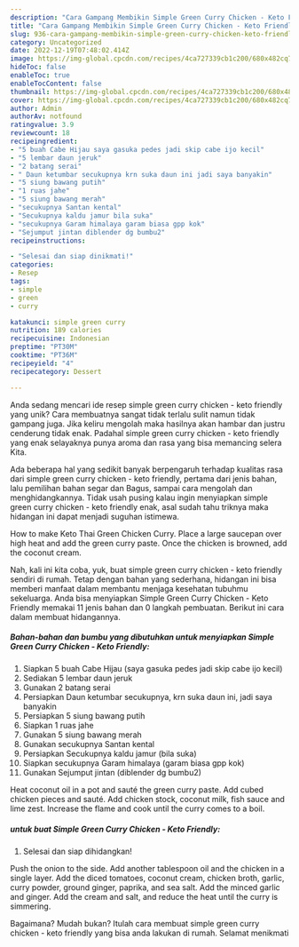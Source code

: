 ```yaml
---
description: "Cara Gampang Membikin Simple Green Curry Chicken - Keto Friendly yang Bisa Manjain Lidah"
title: "Cara Gampang Membikin Simple Green Curry Chicken - Keto Friendly yang Bisa Manjain Lidah"
slug: 936-cara-gampang-membikin-simple-green-curry-chicken-keto-friendly-yang-bisa-manjain-lidah
category: Uncategorized
date: 2022-12-19T07:48:02.414Z
image: https://img-global.cpcdn.com/recipes/4ca727339cb1c200/680x482cq70/simple-green-curry-chicken-keto-friendly-foto-resep-utama.jpg
hideToc: false
enableToc: true
enableTocContent: false
thumbnail: https://img-global.cpcdn.com/recipes/4ca727339cb1c200/680x482cq70/simple-green-curry-chicken-keto-friendly-foto-resep-utama.jpg
cover: https://img-global.cpcdn.com/recipes/4ca727339cb1c200/680x482cq70/simple-green-curry-chicken-keto-friendly-foto-resep-utama.jpg
author: Admin
authorAv: notfound
ratingvalue: 3.9
reviewcount: 18
recipeingredient:
- "5 buah Cabe Hijau saya gasuka pedes jadi skip cabe ijo kecil"
- "5 lembar daun jeruk"
- "2 batang serai"
- " Daun ketumbar secukupnya krn suka daun ini jadi saya banyakin"
- "5 siung bawang putih"
- "1 ruas jahe"
- "5 siung bawang merah"
- "secukupnya Santan kental"
- "Secukupnya kaldu jamur bila suka"
- "secukupnya Garam himalaya garam biasa gpp kok"
- "Sejumput jintan diblender dg bumbu2"
recipeinstructions:

- "Selesai dan siap dinikmati!"
categories:
- Resep
tags:
- simple
- green
- curry

katakunci: simple green curry 
nutrition: 189 calories
recipecuisine: Indonesian
preptime: "PT30M"
cooktime: "PT36M"
recipeyield: "4"
recipecategory: Dessert

---
```





Anda sedang mencari ide resep simple green curry chicken - keto friendly yang unik? Cara membuatnya sangat tidak terlalu sulit namun tidak gampang juga. Jika keliru mengolah maka hasilnya akan hambar dan justru cenderung tidak enak. Padahal simple green curry chicken - keto friendly yang enak selayaknya punya aroma dan rasa yang bisa memancing selera Kita.





Ada beberapa hal yang sedikit banyak berpengaruh terhadap kualitas rasa dari simple green curry chicken - keto friendly, pertama dari jenis bahan, lalu pemilihan bahan segar dan Bagus, sampai cara mengolah dan menghidangkannya. Tidak usah pusing kalau ingin menyiapkan simple green curry chicken - keto friendly enak,      asal sudah tahu triknya maka hidangan ini dapat menjadi suguhan istimewa.














How to make Keto Thai Green Chicken Curry. Place a large saucepan over high heat and add the green curry paste. Once the chicken is browned, add the coconut cream.






Nah, kali ini kita coba, yuk, buat simple green curry chicken - keto friendly sendiri di rumah. Tetap dengan bahan yang sederhana, hidangan ini bisa memberi manfaat dalam membantu menjaga kesehatan tubuhmu sekeluarga. Anda bisa menyiapkan Simple Green Curry Chicken - Keto Friendly memakai 11 jenis bahan dan 0 langkah pembuatan. Berikut ini cara dalam membuat hidangannya.

<!--inarticleads1-->

##### Bahan-bahan dan bumbu yang dibutuhkan untuk menyiapkan Simple Green Curry Chicken - Keto Friendly:

1. Siapkan 5 buah Cabe Hijau (saya gasuka pedes jadi skip cabe ijo kecil)
1. Sediakan 5 lembar daun jeruk
1. Gunakan 2 batang serai
1. Persiapkan  Daun ketumbar secukupnya, krn suka daun ini, jadi saya banyakin
1. Persiapkan 5 siung bawang putih
1. Siapkan 1 ruas jahe
1. Gunakan 5 siung bawang merah
1. Gunakan secukupnya Santan kental
1. Persiapkan Secukupnya kaldu jamur (bila suka)
1. Siapkan secukupnya Garam himalaya (garam biasa gpp kok)
1. Gunakan Sejumput jintan (diblender dg bumbu2)


Heat coconut oil in a pot and sauté the green curry paste. Add cubed chicken pieces and sauté. Add chicken stock, coconut milk, fish sauce and lime zest. Increase the flame and cook until the curry comes to a boil. 

<!--inarticleads2-->

#####  untuk buat Simple Green Curry Chicken - Keto Friendly:


1. Selesai dan siap dihidangkan!

Push the onion to the side. Add another tablespoon oil and the chicken in a single layer. Add the diced tomatoes, coconut cream, chicken broth, garlic, curry powder, ground ginger, paprika, and sea salt. Add the minced garlic and ginger. Add the cream and salt, and reduce the heat until the curry is simmering. 

Bagaimana? Mudah bukan? Itulah cara membuat simple green curry chicken - keto friendly yang bisa anda lakukan di rumah. Selamat menikmati
